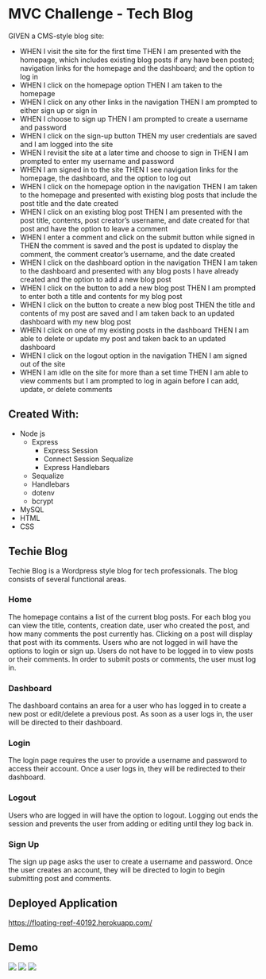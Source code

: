 # MVC Challenge - Tech Blog

GIVEN a CMS-style blog site:

- WHEN I visit the site for the first time THEN I am presented with the homepage, which includes existing blog posts if any have been posted; navigation links for the homepage and the dashboard; and the option to log in
- WHEN I click on the homepage option THEN I am taken to the homepage
- WHEN I click on any other links in the navigation THEN I am prompted to either sign up or sign in
- WHEN I choose to sign up THEN I am prompted to create a username and password
- WHEN I click on the sign-up button THEN my user credentials are saved and I am logged into the site
- WHEN I revisit the site at a later time and choose to sign in THEN I am prompted to enter my username and password
- WHEN I am signed in to the site THEN I see navigation links for the homepage, the dashboard, and the option to log out
- WHEN I click on the homepage option in the navigation THEN I am taken to the homepage and presented with existing blog posts that include the post title and the date created
- WHEN I click on an existing blog post THEN I am presented with the post title, contents, post creator’s username, and date created for that post and have the option to leave a comment 
- WHEN I enter a comment and click on the submit button while signed in THEN the comment is saved and the post is updated to display the comment, the comment creator’s username, and the date created
- WHEN I click on the dashboard option in the navigation THEN I am taken to the dashboard and presented with any blog posts I have already created and the option to add a new blog post
- WHEN I click on the button to add a new blog post THEN I am prompted to enter both a title and contents for my blog post
- WHEN I click on the button to create a new blog post THEN the title and contents of my post are saved and I am taken back to an updated dashboard with my new blog post
- WHEN I click on one of my existing posts in the dashboard THEN I am able to delete or update my post and taken back to an updated dashboard
- WHEN I click on the logout option in the navigation THEN I am signed out of the site
- WHEN I am idle on the site for more than a set time THEN I am able to view comments but I am prompted to log in again before I can add, update, or delete comments

## Created With:
- Node js
  - Express
    - Express Session
    - Connect Session Sequalize
    - Express Handlebars
  - Sequalize
  - Handlebars
  - dotenv
  - bcrypt
- MySQL
- HTML
- CSS

## Techie Blog
Techie Blog is a Wordpress style blog for tech professionals.  The blog consists of several functional areas.

### Home
The homepage contains a list of the current blog posts.  For each blog you can view the title, contents, creation date, user who created the post, and how many comments the post currently has.  Clicking on a post will display that post with its comments.  Users who are not logged in will have the options to login or sign up. Users do not have to be logged in to view posts or their comments.  In order to submit posts or comments, the user must log in.  

### Dashboard
The dashboard contains an area for a user who has logged in to create a new post or edit/delete a previous post.  As soon as a user logs in, the user will be directed to their dashboard.

### Login
The login page requires the user to provide a username and password to access their account.  Once a user logs in, they will be redirected to their dashboard.

### Logout
Users who are logged in will have the option to logout.  Logging out ends the session and prevents the user from adding or editing until they log back in.

### Sign Up
The sign up page asks the user to create a username and password.  Once the user creates an account, they will be directed to login to begin submitting post and comments.

## Deployed Application

https://floating-reef-40192.herokuapp.com/

## Demo
<img src=https:/github.com/texrob20/techie-blog/blob/main/demo/hompage.png>
<img src=https:/github.com/texrob20/techie-blog/blob/main/demo/Dashboard.png>
<img src=https:/github.com/texrob20/techie-blog/blob/main/demo/Edit_post.png>
